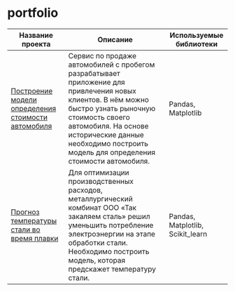 # portfolio
|Название проекта|Описание|Используемые библиотеки|
|---------------------|------------------|------------------|
|[Построение модели определения стоимости автомобиля](https://github.com/AntKo86/portfolio/tree/main/car_price)|Сервис по продаже автомобилей с пробегом  разрабатывает приложение для привлечения новых клиентов. В нём можно быстро узнать рыночную стоимость своего автомобиля. На основе исторические данные необходимо построить модель для определения стоимости автомобиля.|Pandas, Matplotlib|
|[Прогноз температуры стали во время плавки](https://github.com/AntKo86/portfolio/tree/main/metal_temperature)|Для оптимизации производственных расходов, металлургический комбинат ООО «Так закаляем сталь» решил уменьшить потребление электроэнергии на этапе обработки стали. Необходимо построить модель, которая предскажет температуру стали.|Pandas, Matplotlib, Scikit_learn|

